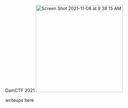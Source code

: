 
DamCTF 2021
<img width="276" alt="Screen Shot 2021-11-08 at 9 38 15 AM" src="https://user-images.githubusercontent.com/37800371/140668335-d156653f-b978-41f0-baa3-2413fbb12a8d.png">

writeups here
